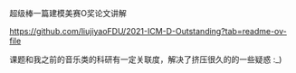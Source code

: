 超级棒一篇建模美赛O奖论文讲解

https://github.com/liujiyaoFDU/2021-ICM-D-Outstanding?tab=readme-ov-file

课题和我之前的音乐类的科研有一定关联度，解决了挤压很久的的一些疑惑 :_)

